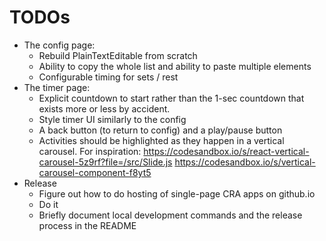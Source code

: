 # TODOs

- The config page: 
  - Rebuild PlainTextEditable from scratch
  - Ability to copy the whole list and ability to paste multiple elements
  - Configurable timing for sets / rest
- The timer page:
  - Explicit countdown to start rather than the 1-sec countdown that exists more
  or less by accident.
  - Style timer UI similarly to the config
  - A back button (to return to config) and a play/pause button
  - Activities should be highlighted as they happen in a vertical carousel. For
  inspiration:
  https://codesandbox.io/s/react-vertical-carousel-5z9rf?file=/src/Slide.js
  https://codesandbox.io/s/vertical-carousel-component-f8yt5
- Release
  - Figure out how to do hosting of single-page CRA apps on github.io
  - Do it
  - Briefly document local development commands and the release process in the README
